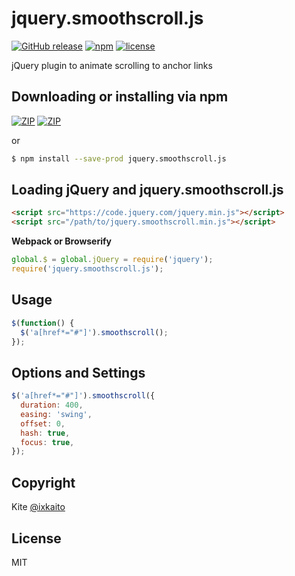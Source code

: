 # jquery.smoothscroll.js

[![GitHub release](https://img.shields.io/github/release/ixkaito/jquery.smoothscroll.js.svg?style=flat-square)](https://github.com/ixkaito/jquery.smoothscroll.js/releases)
[![npm](https://img.shields.io/npm/v/jquery.smoothscroll.js.svg?style=flat-square)](https://www.npmjs.com/package/jquery.smoothscroll.js)
[![license](https://img.shields.io/github/license/ixkaito/jquery.smoothscroll.js.svg?maxAge=2592000&style=flat-square)](https://github.com/ixkaito/jquery.smoothscroll.js/blob/master/LICENSE)

jQuery plugin to animate scrolling to anchor links

## Downloading or installing via npm

[![ZIP](https://img.shields.io/badge/download-zip-yellow.svg?longCache=true&style=for-the-badge)](https://github.com/ixkaito/jquery.smoothscroll.js/archive/master.zip)
[![ZIP](https://img.shields.io/badge/download-tar.gz-orange.svg?longCache=true&style=for-the-badge)](https://github.com/ixkaito/jquery.smoothscroll.js/archive/master.tar.gz)

or

```bash
$ npm install --save-prod jquery.smoothscroll.js
```

## Loading jQuery and jquery.smoothscroll.js

```html
<script src="https://code.jquery.com/jquery.min.js"></script>
<script src="/path/to/jquery.smoothscroll.min.js"></script>
```

**Webpack or Browserify**

```javascript
global.$ = global.jQuery = require('jquery');
require('jquery.smoothscroll.js');
```

## Usage

```javascript
$(function() {
  $('a[href*="#"]').smoothscroll();
});
```

## Options and Settings

```javascript
$('a[href*="#"]').smoothscroll({
  duration: 400,
  easing: 'swing',
  offset: 0,
  hash: true,
  focus: true,
});
```

## Copyright

Kite [@ixkaito](https://github.com/ixkaito)

## License

MIT
